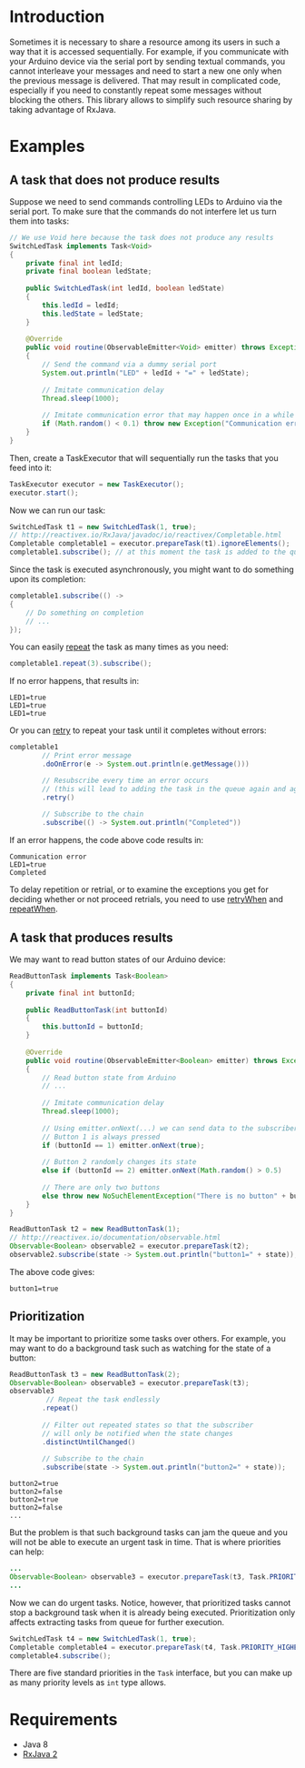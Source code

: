 # Introduction

Sometimes it is necessary to share a resource among its users in such a way that it is accessed sequentially. For example, if you communicate with your Arduino device via the serial port by sending textual commands, you cannot interleave your messages and need to start a new one only when the previous message is delivered. That may result in complicated code, especially if you need to constantly repeat some messages without blocking the others. This library allows to simplify such resource sharing by taking advantage of RxJava. 

# Examples

## A task that does not produce results

Suppose we need to send commands controlling LEDs to Arduino via the serial port. To make sure that the commands do not interfere let us turn them into tasks:

```Java
// We use Void here because the task does not produce any results
SwitchLedTask implements Task<Void>
{
	private final int ledId;
	private final boolean ledState;
	
	public SwitchLedTask(int ledId, boolean ledState)
	{
		this.ledId = ledId;
		this.ledState = ledState;
	}
	
	@Override
	public void routine(ObservableEmitter<Void> emitter) throws Exception
	{
		// Send the command via a dummy serial port
		System.out.println("LED" + ledId + "=" + ledState);
		
		// Imitate communication delay
		Thread.sleep(1000);
		
		// Imitate communication error that may happen once in a while
		if (Math.random() < 0.1) throw new Exception("Communication error");
	}
}

```

Then, create a TaskExecutor that will sequentially run the tasks that you feed into it:

```Java
TaskExecutor executor = new TaskExecutor();
executor.start();
```

Now we can run our task:
```Java
SwitchLedTask t1 = new SwitchLedTask(1, true);
// http://reactivex.io/RxJava/javadoc/io/reactivex/Completable.html
Completable completable1 = executor.prepareTask(t1).ignoreElements(); 
completable1.subscribe(); // at this moment the task is added to the queue for execution
```

Since the task is executed asynchronously, you might want to do something upon its completion:
```Java
completable1.subscribe(() -> 
{
	// Do something on completion
	// ...
});
```

You can easily [repeat](http://reactivex.io/documentation/operators/repeat.html) the task as many times as you need:
```Java
completable1.repeat(3).subscribe();
```
If no error happens, that results in:
```
LED1=true
LED1=true
LED1=true
```
Or you can [retry](http://reactivex.io/documentation/operators/retry.html) to repeat your task until it completes without errors:

```Java
completable1
		// Print error message
		.doOnError(e -> System.out.println(e.getMessage()))

		// Resubscribe every time an error occurs
		// (this will lead to adding the task in the queue again and again)
		.retry()
		
		// Subscribe to the chain
		.subscribe(() -> System.out.println("Completed"))
```
If an error happens, the code above code results in:
```
Communication error
LED1=true
Completed
```

To delay repetition or retrial, or to examine the exceptions you get for deciding whether or not proceed retrials, you need to use [retryWhen](http://reactivex.io/documentation/operators/retry.html) and [repeatWhen](http://reactivex.io/documentation/operators/repeat.html). 

## A task that produces results

We may want to read button states of our Arduino device:

```Java
ReadButtonTask implements Task<Boolean>
{
	private final int buttonId;
	
	public ReadButtonTask(int buttonId)
	{
		this.buttonId = buttonId;
	}
	
	@Override
	public void routine(ObservableEmitter<Boolean> emitter) throws Exception
	{
		// Read button state from Arduino
		// ...
	
		// Imitate communication delay
		Thread.sleep(1000);
		
		// Using emitter.onNext(...) we can send data to the subscriber
		// Button 1 is always pressed
		if (buttonId == 1) emitter.onNext(true);
		
		// Button 2 randomly changes its state
		else if (buttonId == 2) emitter.onNext(Math.random() > 0.5)
		
		// There are only two buttons
		else throw new NoSuchElementException("There is no button" + buttonId);
	}
}
```

```Java
ReadButtonTask t2 = new ReadButtonTask(1);
// http://reactivex.io/documentation/observable.html
Observable<Boolean> observable2 = executor.prepareTask(t2);
observable2.subscribe(state -> System.out.println("button1=" + state));
```

The above code gives:
```
button1=true
```

## Prioritization
It may be important to prioritize some tasks over others. For example, you may want to do a background task such as watching for the state of a button:
```Java
ReadButtonTask t3 = new ReadButtonTask(2);
Observable<Boolean> observable3 = executor.prepareTask(t3);
observable3
		 // Repeat the task endlessly
		.repeat()
		
		// Filter out repeated states so that the subscriber
		// will only be notified when the state changes
		.distinctUntilChanged()
		
		// Subscribe to the chain
		.subscribe(state -> System.out.println("button2=" + state));
```

```
button2=true
button2=false
button2=true
button2=false
...
```

But the problem is that such background tasks can jam the queue and you will not be able to execute an urgent task in time. That is where priorities can help:
```Java
...
Observable<Boolean> observable3 = executor.prepareTask(t3, Task.PRIORITY_LOWEST);
...
```

Now we can do urgent tasks. Notice, however, that prioritized tasks cannot stop a background task when it is already being executed. Prioritization only affects extracting tasks from queue for further execution.
```Java
SwitchLedTask t4 = new SwitchLedTask(1, true);
Completable completable4 = executor.prepareTask(t4, Task.PRIORITY_HIGHEST).ignoreElements();
completable4.subscribe();
```

There are five standard priorities in the ```Task``` interface, but you can make up as many priority levels as ```int``` type allows. 

# Requirements
* Java 8
* [RxJava 2](https://github.com/ReactiveX/RxJava)